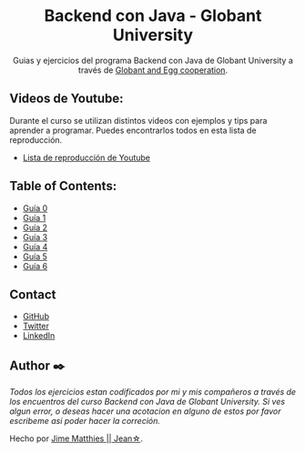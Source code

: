 <h1 align="center">Backend con Java - Globant University</h1>

<div align="center">
Guias y ejercicios del programa Backend con Java de Globant University a través de <a href="https://globant.eggcooperation.com/" target="_blank">Globant and Egg cooperation</a>.
</div>

<!-- LISTA DE YOUTUBE -->

## Videos de Youtube:

Durante el curso se utilizan distintos videos con ejemplos y tips para aprender a programar. Puedes encontrarlos todos en esta lista de reproducción.

- [Lista de reproducción de Youtube](https://youtube.com/playlist?list=PLQ77MrE4f4tKN_NLQeICJ1rCjiLbj5r94)

<!-- TABLA DE CONTENIDOS -->

## Table of Contents:

- [Guía 0](https://github.com/JimeMatthies/BackendJavaGlobant/tree/master/Guia%200%20-%20Onboarding/Encuentro%201)
- [Guía 1](https://github.com/JimeMatthies/BackendJavaGlobant/tree/master/Guia%201%20-%20Introducci%C3%B3n%20al%20c%C3%B3digo)
- [Guía 2](https://github.com/JimeMatthies/BackendJavaGlobant/tree/master/Guia%202%20-%20Estructuras%20Selectivas)
- [Guía 3](https://github.com/JimeMatthies/BackendJavaGlobant/tree/master/Guia%203%20-%20Estructuras%20Repetitivas)
- [Guía 4](https://github.com/JimeMatthies/BackendJavaGlobant/tree/master/Guia%204%20-%20Subprogramas)
- [Guía 5](https://github.com/JimeMatthies/BackendJavaGlobant/tree/master/Guia%205%20-%20Arreglos)
- [Guía 6](https://github.com/JimeMatthies/BackendJavaGlobant/tree/master/Guia%206%20-%20Git%20con%20GitHub%201/Encuentro%2028%20-%20Git%20con%20Github%201)

<!-- CONTACTO -->

## Contact

- [GitHub](https://github.com/JimeMatthies)
- [Twitter](https://twitter.com/JeanGreenStar)
- [LinkedIn](https://www.linkedin.com/in/jimematthies/)

<!-- FOOTER -->

## Author ✒️

_Todos los ejercicios estan codificados por mi y mis compañeros a través de los encuentros del curso Backend con Java de Globant University. Si ves algun error, o deseas hacer una acotacion en alguno de estos por favor escribeme asi poder hacer la correción._

Hecho por [Jime Matthies || Jean☆](https://github.com/JimeMatthies).
